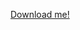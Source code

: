 [Download me!](https://github.com/ngawangtrinley/STT-test/releases/download/audio/New.Session.01_Source.wav)
